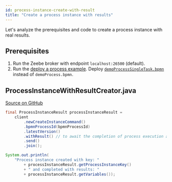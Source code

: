 ```yaml
---
id: process-instance-create-with-result
title: "Create a process instance with results"
---
```


Let's analyze the prerequisites and code to create a process instance with real results.

## Prerequisites

1. Run the Zeebe broker with endpoint `localhost:26500` (default).
1. Run the [deploy a process example](process-deploy.md). Deploy [`demoProcessSingleTask.bpmn`](https://github.com/camunda-cloud/zeebe/tree/develop/samples/src/main/resources/demoProcessSingleTask.bpmn) instead of `demoProcess.bpmn`.

## ProcessInstanceWithResultCreator.java

[Source on GitHub](https://github.com/camunda-cloud/zeebe/tree/develop/samples/src/main/java/io/camunda/zeebe/example/process/ProcessInstanceWithResultCreator.java)

```java
final ProcessInstanceResult processInstanceResult =
    client
        .newCreateInstanceCommand()
        .bpmnProcessId(bpmnProcessId)
        .latestVersion()
        .withResult() // to await the completion of process execution and return result
        .send()
        .join();

System.out.println(
    "Process instance created with key: "
        + processInstanceResult.getProcessInstanceKey()
        + " and completed with results: "
        + processInstanceResult.getVariables());
```
